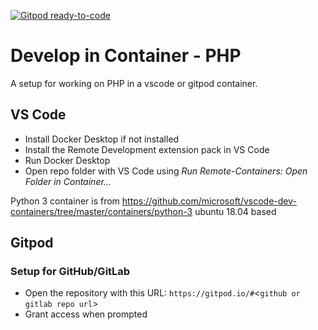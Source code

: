 [![Gitpod ready-to-code](https://img.shields.io/badge/Gitpod-ready--to--code-blue?logo=gitpod)](https://gitpod.io/#https://github.com/dev-container/php)

# Develop in Container - PHP
A setup for working on PHP in a vscode or gitpod container.

## VS Code

- Install Docker Desktop if not installed
- Install the Remote Development extension pack in VS Code
- Run Docker Desktop
- Open repo folder with VS Code using *Run Remote-Containers: Open Folder in Container...*

Python 3 container is from https://github.com/microsoft/vscode-dev-containers/tree/master/containers/python-3
ubuntu 18.04 based

## Gitpod

### Setup for GitHub/GitLab

- Open the repository with this URL: `https://gitpod.io/#`<`github or gitlab repo url`>
- Grant access when prompted 
